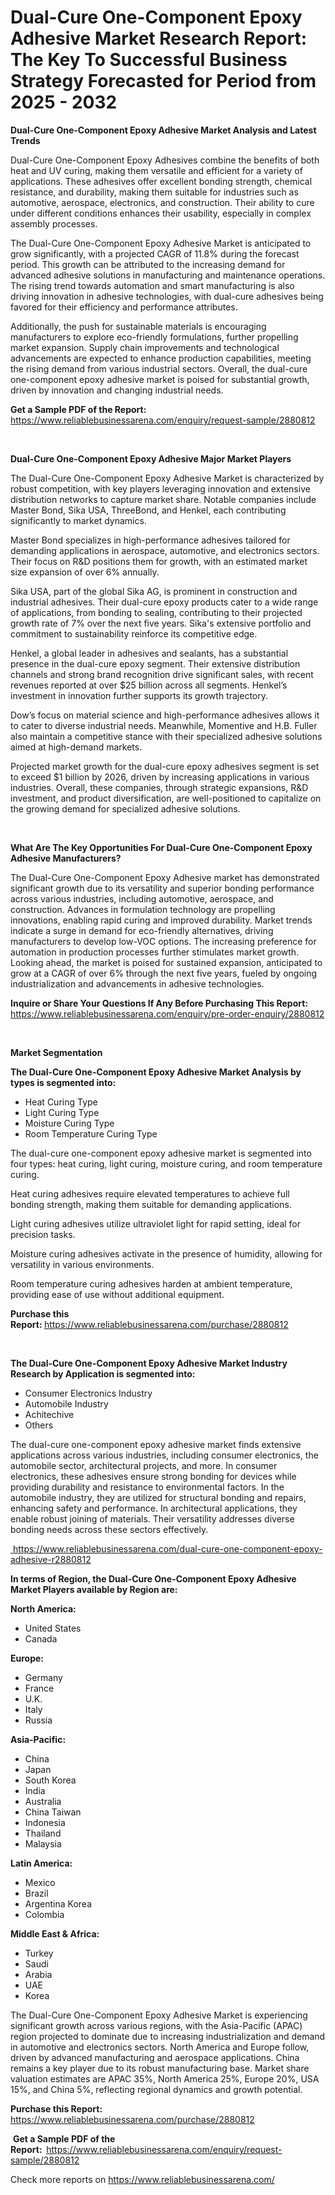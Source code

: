 <p><h1>Dual-Cure One-Component Epoxy Adhesive Market Research Report: The Key To Successful Business Strategy Forecasted for Period from 2025 - 2032</h1></p><p><strong>Dual-Cure One-Component Epoxy Adhesive Market Analysis and Latest Trends</strong></p>
<p><p>Dual-Cure One-Component Epoxy Adhesives combine the benefits of both heat and UV curing, making them versatile and efficient for a variety of applications. These adhesives offer excellent bonding strength, chemical resistance, and durability, making them suitable for industries such as automotive, aerospace, electronics, and construction. Their ability to cure under different conditions enhances their usability, especially in complex assembly processes.</p><p>The Dual-Cure One-Component Epoxy Adhesive Market is anticipated to grow significantly, with a projected CAGR of 11.8% during the forecast period. This growth can be attributed to the increasing demand for advanced adhesive solutions in manufacturing and maintenance operations. The rising trend towards automation and smart manufacturing is also driving innovation in adhesive technologies, with dual-cure adhesives being favored for their efficiency and performance attributes.</p><p>Additionally, the push for sustainable materials is encouraging manufacturers to explore eco-friendly formulations, further propelling market expansion. Supply chain improvements and technological advancements are expected to enhance production capabilities, meeting the rising demand from various industrial sectors. Overall, the dual-cure one-component epoxy adhesive market is poised for substantial growth, driven by innovation and changing industrial needs.</p></p>
<p><strong>Get a Sample PDF of the Report:&nbsp;</strong> <a href="https://www.reliablebusinessarena.com/enquiry/request-sample/2880812?utm_campaign=2939&utm_medium=2&utm_source=Github&utm_content=ia&utm_term=12032025&utm_id=dual-cure-one-component-epoxy-adhesive">https://www.reliablebusinessarena.com/enquiry/request-sample/2880812</a></p>
<p>&nbsp;</p>
<p><strong>Dual-Cure One-Component Epoxy Adhesive Major Market Players</strong></p>
<p><p>The Dual-Cure One-Component Epoxy Adhesive Market is characterized by robust competition, with key players leveraging innovation and extensive distribution networks to capture market share. Notable companies include Master Bond, Sika USA, ThreeBond, and Henkel, each contributing significantly to market dynamics.</p><p>Master Bond specializes in high-performance adhesives tailored for demanding applications in aerospace, automotive, and electronics sectors. Their focus on R&D positions them for growth, with an estimated market size expansion of over 6% annually.</p><p>Sika USA, part of the global Sika AG, is prominent in construction and industrial adhesives. Their dual-cure epoxy products cater to a wide range of applications, from bonding to sealing, contributing to their projected growth rate of 7% over the next five years. Sika's extensive portfolio and commitment to sustainability reinforce its competitive edge.</p><p>Henkel, a global leader in adhesives and sealants, has a substantial presence in the dual-cure epoxy segment. Their extensive distribution channels and strong brand recognition drive significant sales, with recent revenues reported at over $25 billion across all segments. Henkel’s investment in innovation further supports its growth trajectory.</p><p>Dow’s focus on material science and high-performance adhesives allows it to cater to diverse industrial needs. Meanwhile, Momentive and H.B. Fuller also maintain a competitive stance with their specialized adhesive solutions aimed at high-demand markets.</p><p>Projected market growth for the dual-cure epoxy adhesives segment is set to exceed $1 billion by 2026, driven by increasing applications in various industries. Overall, these companies, through strategic expansions, R&D investment, and product diversification, are well-positioned to capitalize on the growing demand for specialized adhesive solutions.</p></p>
<p>&nbsp;</p>
<p><strong>What Are The Key Opportunities For Dual-Cure One-Component Epoxy Adhesive Manufacturers?</strong></p>
<p><p>The Dual-Cure One-Component Epoxy Adhesive market has demonstrated significant growth due to its versatility and superior bonding performance across various industries, including automotive, aerospace, and construction. Advances in formulation technology are propelling innovations, enabling rapid curing and improved durability. Market trends indicate a surge in demand for eco-friendly alternatives, driving manufacturers to develop low-VOC options. The increasing preference for automation in production processes further stimulates market growth. Looking ahead, the market is poised for sustained expansion, anticipated to grow at a CAGR of over 6% through the next five years, fueled by ongoing industrialization and advancements in adhesive technologies.</p></p>
<p><strong>Inquire or Share Your Questions If Any Before Purchasing This Report:</strong> <a href="https://www.reliablebusinessarena.com/enquiry/pre-order-enquiry/2880812?utm_campaign=2939&utm_medium=2&utm_source=Github&utm_content=ia&utm_term=12032025&utm_id=dual-cure-one-component-epoxy-adhesive">https://www.reliablebusinessarena.com/enquiry/pre-order-enquiry/2880812</a></p>
<p>&nbsp;</p>
<p><strong>Market Segmentation</strong></p>
<p><strong>The Dual-Cure One-Component Epoxy Adhesive Market Analysis by types is segmented into:</strong></p>
<p><ul><li>Heat Curing Type</li><li>Light Curing Type</li><li>Moisture Curing Type</li><li>Room Temperature Curing Type</li></ul></p>
<p><p>The dual-cure one-component epoxy adhesive market is segmented into four types: heat curing, light curing, moisture curing, and room temperature curing. </p><p>Heat curing adhesives require elevated temperatures to achieve full bonding strength, making them suitable for demanding applications. </p><p>Light curing adhesives utilize ultraviolet light for rapid setting, ideal for precision tasks. </p><p>Moisture curing adhesives activate in the presence of humidity, allowing for versatility in various environments. </p><p>Room temperature curing adhesives harden at ambient temperature, providing ease of use without additional equipment.</p></p>
<p><strong>Purchase this Report:&nbsp;</strong><a href="https://www.reliablebusinessarena.com/purchase/2880812?utm_campaign=2939&utm_medium=2&utm_source=Github&utm_content=ia&utm_term=12032025&utm_id=dual-cure-one-component-epoxy-adhesive">https://www.reliablebusinessarena.com/purchase/2880812</a></p>
<p>&nbsp;</p>
<p><strong>The Dual-Cure One-Component Epoxy Adhesive Market Industry Research by Application is segmented into:</strong></p>
<p><ul><li>Consumer Electronics Industry</li><li>Automobile Industry</li><li>Achitechive</li><li>Others</li></ul></p>
<p><p>The dual-cure one-component epoxy adhesive market finds extensive applications across various industries, including consumer electronics, the automobile sector, architectural projects, and more. In consumer electronics, these adhesives ensure strong bonding for devices while providing durability and resistance to environmental factors. In the automobile industry, they are utilized for structural bonding and repairs, enhancing safety and performance. In architectural applications, they enable robust joining of materials. Their versatility addresses diverse bonding needs across these sectors effectively.</p></p>
<p><a href="https://www.reliablebusinessarena.com/dual-cure-one-component-epoxy-adhesive-r2880812?utm_campaign=2939&utm_medium=2&utm_source=Github&utm_content=ia&utm_term=12032025&utm_id=dual-cure-one-component-epoxy-adhesive">&nbsp;https://www.reliablebusinessarena.com/dual-cure-one-component-epoxy-adhesive-r2880812</a></p>
<p><strong>In terms of Region, the Dual-Cure One-Component Epoxy Adhesive Market Players available by Region are:</strong></p>
<p>
    <p> <strong> North America: </strong>
        <ul>
            <li>United States</li>
            <li>Canada</li>
        </ul>
        </p> 
    <p> <strong> Europe: </strong>
        <ul>
            <li>Germany</li>
            <li>France</li>
            <li>U.K.</li>
            <li>Italy</li>
            <li>Russia</li>
        </ul>
        </p> 
    <p> <strong> Asia-Pacific: </strong>
        <ul>
            <li>China</li>
            <li>Japan</li>
            <li>South Korea</li>
            <li>India</li>
            <li>Australia</li>
            <li>China Taiwan</li>
            <li>Indonesia</li>
            <li>Thailand</li>
            <li>Malaysia</li>
        </ul>
        </p> 
    <p> <strong> Latin America: </strong>
        <ul>
            <li>Mexico</li>
            <li>Brazil</li>
            <li>Argentina Korea</li>
            <li>Colombia</li>
        </ul>
        </p> 
    <p> <strong> Middle East & Africa: </strong>
        <ul>
            <li>Turkey</li>
            <li>Saudi</li>
            <li>Arabia</li>
            <li>UAE</li>
            <li>Korea</li>
        </ul>
    </p>
    </p>
<p><p>The Dual-Cure One-Component Epoxy Adhesive Market is experiencing significant growth across various regions, with the Asia-Pacific (APAC) region projected to dominate due to increasing industrialization and demand in automotive and electronics sectors. North America and Europe follow, driven by advanced manufacturing and aerospace applications. China remains a key player due to its robust manufacturing base. Market share valuation estimates are APAC 35%, North America 25%, Europe 20%, USA 15%, and China 5%, reflecting regional dynamics and growth potential.</p></p>
<p><strong>Purchase this Report: </strong><a href="https://www.reliablebusinessarena.com/purchase/2880812?utm_campaign=2939&utm_medium=2&utm_source=Github&utm_content=ia&utm_term=12032025&utm_id=dual-cure-one-component-epoxy-adhesive">https://www.reliablebusinessarena.com/purchase/2880812</a></p>
<p>&nbsp;<strong>Get a Sample PDF of the Report:&nbsp;&nbsp;</strong><a href="https://www.reliablebusinessarena.com/enquiry/request-sample/2880812?utm_campaign=2939&utm_medium=2&utm_source=Github&utm_content=ia&utm_term=12032025&utm_id=dual-cure-one-component-epoxy-adhesive">https://www.reliablebusinessarena.com/enquiry/request-sample/2880812</a></p>
<p><strong></strong></p>
<p>Check more reports on <a href="https://www.reliablebusinessarena.com/?utm_campaign=2939&utm_medium=2&utm_source=Github&utm_content=ia&utm_term=12032025&utm_id=dual-cure-one-component-epoxy-adhesive">https://www.reliablebusinessarena.com/</a></p>